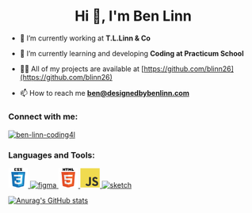 <h1 align="center">Hi 👋, I'm Ben Linn</h1>

- 🔭 I’m currently working at **T.L.Linn & Co**

- 🌱 I’m currently learning and developing **Coding at Practicum School**

- 👨‍💻 All of my projects are available at [https://github.com/blinn26](https://github.com/blinn26)

- 📫 How to reach me **ben@designedbybenlinn.com**

<h3 align="left">Connect with me:</h3>
<p align="left">
<a href="https://linkedin.com/in/ben-linn-coding4l" target="blank"><img align="center" src="https://raw.githubusercontent.com/rahuldkjain/github-profile-readme-generator/master/src/images/icons/Social/linked-in-alt.svg" alt="ben-linn-coding4l" height="30" width="40" /></a>
</p>

<h3 align="left">Languages and Tools:</h3>
<p align="left"> <a href="https://www.w3schools.com/css/" target="_blank" rel="noreferrer"> <img src="https://raw.githubusercontent.com/devicons/devicon/master/icons/css3/css3-original-wordmark.svg" alt="css3" width="40" height="40"/> </a> <a href="https://www.figma.com/" target="_blank" rel="noreferrer"> <img src="https://www.vectorlogo.zone/logos/figma/figma-icon.svg" alt="figma" width="40" height="40"/> </a> <a href="https://www.w3.org/html/" target="_blank" rel="noreferrer"> <img src="https://raw.githubusercontent.com/devicons/devicon/master/icons/html5/html5-original-wordmark.svg" alt="html5" width="40" height="40"/> </a> <a href="https://developer.mozilla.org/en-US/docs/Web/JavaScript" target="_blank" rel="noreferrer"> <img src="https://raw.githubusercontent.com/devicons/devicon/master/icons/javascript/javascript-original.svg" alt="javascript" width="40" height="40"/> </a> <a href="https://www.sketch.com/" target="_blank" rel="noreferrer"> <img src="https://www.vectorlogo.zone/logos/sketchapp/sketchapp-icon.svg" alt="sketch" width="40" height="40"/> </a> </p>

[![Anurag's GitHub stats](https://github-readme-stats.vercel.app/api?username=blinn26)](https://github.com/anuraghazra/github-readme-stats_icons=true&theme=tokyonight)

